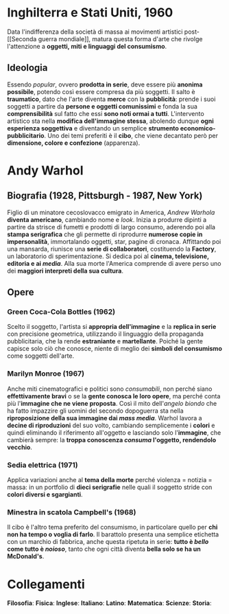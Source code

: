 # Inghilterra e Stati Uniti, 1960
Data l'indifferenza della società di massa ai movimenti artistici post-[[Seconda guerra mondiale]], matura questa forma d'arte che rivolge l'attenzione a **oggetti, miti e linguaggi del consumismo**.
## Ideologia
Essendo *popular*, ovvero **prodotta in serie**, deve essere più **anonima possibile**, potendo così essere compresa da più soggetti. Il salto è **traumatico**, dato che l'arte diventa **merce** con la **pubblicità**: prende i suoi soggetti a partire da **persone e oggetti comunissimi** e fonda la sua **comprensibilità** sul fatto che essi **sono noti ormai a tutti**. L'intervento artistico sta nella **modifica dell'immagine stessa**, abolendo dunque **ogni esperienza soggettiva** e diventando un semplice **strumento economico-pubblicitario**. Uno dei temi preferiti è il **cibo**, che viene decantato però per **dimensione, colore e confezione** (apparenza).
# Andy Warhol
## Biografia (1928, Pittsburgh - 1987, New York)
Figlio di un minatore cecoslovacco emigrato in America, *Andrew Warhola* **diventa americano**, cambiando nome e *look*. Inizia a produrre dipinti a partire da strisce di fumetti e prodotti di largo consumo, aderendo poi alla **stampa serigrafica** che gli permette di riprodurre **numerose copie in impersonalità**, immortalando oggetti, star, pagine di cronaca. Affittando poi una mansarda, riunisce una **serie di collaboratori**, costituendo la **Factory**, un laboratorio di sperimentazione. Si dedica poi al **cinema, televisione, editoria e ai *media***. Alla sua morte l'America comprende di avere perso uno dei **maggiori interpreti della sua cultura**.
## Opere
### Green Coca-Cola Bottles (1962)
Scelto il soggetto, l'artista si **appropria dell'immagine** e la **replica in serie** con precisione geometrica, utilizzando il linguaggio della propaganda pubblicitaria, che la rende **estraniante** e **martellante**. Poiché la gente capisce solo ciò che conosce, niente di meglio dei **simboli del consumismo** come soggetti dell'arte.
### Marilyn Monroe (1967)
Anche miti cinematografici e politici sono *consumabili*, non perché siano **effettivamente bravi** o se la **gente conosca le loro opere**, ma perché conta più l'**immagine che ne viene proposta**. Così il mito dell'*angelo biondo* che ha fatto impazzire gli uomini del secondo dopoguerra sta nella **riproposizione della sua immagine dai *mass media***. Warhol lavora a **decine di riproduzioni** del suo volto, cambiando semplicemente i **colori** e quindi eliminando il riferimento all'oggetto e lasciando solo l'**immagine**, che cambierà sempre: la **troppa conoscenza *consuma* l'oggetto, rendendolo vecchio**.
### Sedia elettrica (1971)
Applica variazioni anche al **tema della morte** perché violenza = notizia = massa: in un portfolio di **dieci serigrafie** nelle quali il soggetto stride con **colori diversi e sgargianti**.
### Minestra in scatola Campbell's (1968)
Il cibo è l'altro tema preferito del consumismo, in particolare quello per **chi non ha tempo o voglia di farlo**. Il barattolo presenta una semplice etichetta con un marchio di fabbrica, anche questa ripetuta in serie: **tutto è *bello* come tutto è *noioso***, tanto che ogni città diventa **bella solo se ha un McDonald's**.
# Collegamenti
**Filosofia**:
**Fisica**:
**Inglese**:
**Italiano**:
**Latino**:
**Matematica**:
**Scienze**:
**Storia**:
